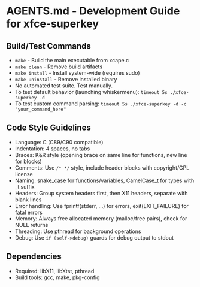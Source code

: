 # AGENTS.md - Development Guide for xfce-superkey

## Build/Test Commands
- `make` - Build the main executable from xcape.c
- `make clean` - Remove build artifacts
- `make install` - Install system-wide (requires sudo)
- `make uninstall` - Remove installed binary
- No automated test suite. Test manually.
- To test default behavior (launching whiskermenu): `timeout 5s ./xfce-superkey -d`
- To test custom command parsing: `timeout 5s ./xfce-superkey -d -c "your_command_here"`

## Code Style Guidelines
- Language: C (C89/C90 compatible)
- Indentation: 4 spaces, no tabs
- Braces: K&R style (opening brace on same line for functions, new line for blocks)
- Comments: Use `/* */` style, include header blocks with copyright/GPL license
- Naming: snake_case for functions/variables, CamelCase_t for types with _t suffix
- Headers: Group system headers first, then X11 headers, separate with blank lines
- Error handling: Use fprintf(stderr, ...) for errors, exit(EXIT_FAILURE) for fatal errors
- Memory: Always free allocated memory (malloc/free pairs), check for NULL returns
- Threading: Use pthread for background operations
- Debug: Use `if (self->debug)` guards for debug output to stdout

## Dependencies
- Required: libX11, libXtst, pthread
- Build tools: gcc, make, pkg-config